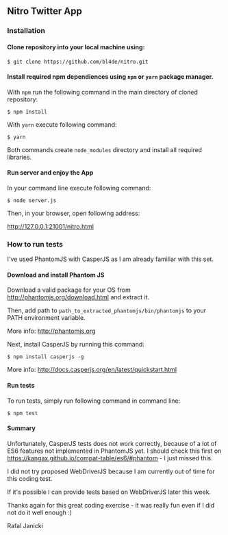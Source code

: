 ## Nitro Twitter App

### Installation

#### Clone repository into your local machine using:
```
$ git clone https://github.com/bl4de/nitro.git
```

#### Install required npm dependiences using ```npm``` or ```yarn``` package manager.

With ```npm``` run the following command in the main directory of cloned repository:

```
$ npm Install
```

With ```yarn``` execute following command:

```
$ yarn
```

Both commands create ```node_modules``` directory and install all required libraries.


#### Run server and enjoy the App

In your command line execute following command:

```
$ node server.js
```

Then, in your browser, open following address:

http://127.0.0.1:21001/nitro.html

### How to run tests

I've used PhantomJS with CasperJS as I am already familiar with this set.

#### Download and install Phantom JS

Download a valid package for your OS from http://phantomjs.org/download.html and extract it.

Then, add path to ```path_to_extracted_phantomjs/bin/phantomjs``` to your PATH environment variable.

More info: http://phantomjs.org

Next, install CasperJS by running this command:

```
$ npm install casperjs -g
```

More info: http://docs.casperjs.org/en/latest/quickstart.html


#### Run tests

To run tests, simply run following command in command line:

```
$ npm test
```
#### Summary

Unfortunately, CasperJS tests does not work correctly, because of a lot of ES6 features not implemented in PhantomJS yet. I should check this first on https://kangax.github.io/compat-table/es6/#phantom - I just missed this.

I did not try proposed WebDriverJS because I am currently out of time for this coding test.

If it's possible I can provide tests based on WebDriverJS later this week.

Thanks again for this great coding exercise - it was really fun even if I did not do it well enough :)

Rafal Janicki


